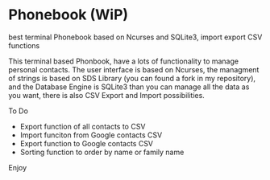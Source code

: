 # Phonebook (WiP)
best terminal Phonebook based on Ncurses and SQLite3, import export CSV functions

This terminal based Phonbook, have a lots of functionality to manage personal contacts. The user interface is based on Ncurses, the managment of strings is based on SDS Library (you can found a fork in my repository), and the Database Engine is SQLite3 than you can manage all the data as you want, there is also CSV Export and Import possibilities.

To Do
- Export function of all contacts to CSV
- Import funciton from Google contacts CSV
- Export function to Google contacts CSV
- Sorting function to order by name or family name

Enjoy
